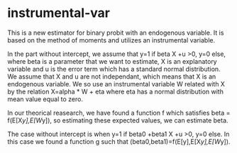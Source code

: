 # instrumental-var

This is a new estimator for binary probit with an endogenous variable. It is based on the method of moments and utilizes an instrumental variable.

In the part without intercept, we assume that y=1 if beta X +u >0, y=0 else, where beta is a parameter that we want to estimate, X is an explanatory variable and u 
is the error term which has a standard normal distribution. We assume that X and u are not independant, which means that X is an endogenous variable. We so use an 
instrumental variable W related with X by the relation X=alpha * W + eta where eta has a normal distribution with mean value equal to zero. 

In our theorical reasearch, we have found a function f which satisfies beta = f(E[X*y],E[W*y]), so estimating these expected values, we can estimate beta.

The case without intercept is when y=1 if beta0 +beta1 X +u >0, y=0 else. In this case we found a function g such that (beta0,beta1)=f(E[y],E[X*y],E[W*y]).

